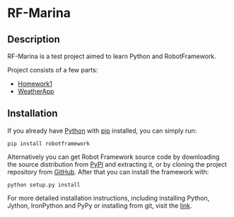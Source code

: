 # RF-Marina
## Description
RF-Marina is a test project aimed to learn Python and RobotFramework.

Project consists of a few parts:

* [Homework1](Homework1)
* [WeatherApp](WeatherApp)

## Installation
If you already have [Python](https://www.python.org) with [pip](http://pip-installer.org) installed,
you can simply run:
```` 
pip install robotframework
````
Alternatively you can get Robot Framework source code by downloading the source
distribution from [PyPI](https://pypi.org/project/robotframework) and extracting it, or by cloning the project 
repository from [GitHub](https://github.com/robotframework/robotframework). After that you can install the framework 
with:
````angular2html
python setup.py install
````
For more detailed installation instructions, including installing Python, Jython, IronPython and PyPy or installing 
from git, visit the
[link](https://github.com/robotframework/robotframework/blob/master/INSTALL.rst).
